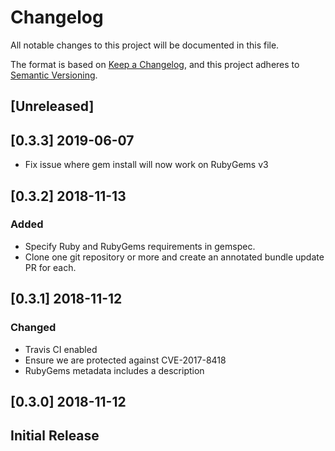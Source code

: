 # Changelog
All notable changes to this project will be documented in this file.

The format is based on [Keep a Changelog](https://keepachangelog.com/en/1.0.0/),
and this project adheres to [Semantic Versioning](https://semver.org/spec/v2.0.0.html).

## [Unreleased]

## [0.3.3] 2019-06-07
- Fix issue where gem install will now work on RubyGems v3

## [0.3.2] 2018-11-13
### Added
 - Specify Ruby and RubyGems requirements in gemspec.
 - Clone one git repository or more and create an annotated bundle update PR for each.

## [0.3.1] 2018-11-12
### Changed
 - Travis CI enabled
 - Ensure we are protected against CVE-2017-8418
 - RubyGems metadata includes a description

## [0.3.0] 2018-11-12
## Initial Release
